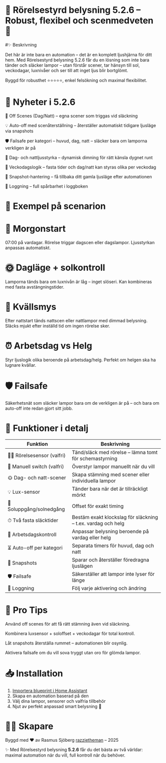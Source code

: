 # 🌟 Rörelsestyrd belysning 5.2.6 – Robust, flexibel och scenmedveten 🌟

#✨ Beskrivning

Det här är inte bara en automation – det är en komplett ljushjärna för ditt hem.
Med Rörelsestyrd belysning 5.2.6 får du en lösning som inte bara tänder och släcker lampor – utan förstår scener, tar hänsyn till sol, veckodagar, luxnivåer och ser till att inget ljus blir bortglömt.

Byggd för robusthet ⭐⭐⭐⭐⭐, enkel felsökning och maximal flexibilitet.

# 🚀 Nyheter i 5.2.6

🎨 Off Scenes (Dag/Natt) – egna scener som triggas vid släckning

💡 Auto-off med scenåterställning – återställer automatiskt tidigare ljusläge via snapshots

🛡️ Failsafe per kategori – huvud, dag, natt – släcker bara om lamporna verkligen är på

🌙 Dag- och nattljusstyrka – dynamisk dimning för rätt känsla dygnet runt

📅 Veckodagslogik – fasta tider och dag/natt kan styras olika per veckodag

📸 Snapshot-hantering – få tillbaka ditt gamla ljusläge efter automationen

📝 Loggning – full spårbarhet i loggboken

# 🌅 Exempel på scenarion

# 🌄 Morgonstart

07:00 på vardagar. Rörelse triggar dagscen eller dagslampor.
Ljusstyrkan anpassas automatiskt.

# 🌞 Dagläge + solkontroll

Lamporna tänds bara om luxnivån är låg – inget slöseri.
Kan kombineras med fasta avstängningstider.

# 🌙 Kvällsmys

Efter nattstart tänds nattscen eller nattlampor med dimmad belysning.
Släcks mjukt efter inställd tid om ingen rörelse sker.

# ⏰ Arbetsdag vs Helg

Styr ljuslogik olika beroende på arbetsdag/helg.
Perfekt om helgen ska ha lugnare kvällar.

# 🛡️ Failsafe

Säkerhetsnät som släcker lampor bara om de verkligen är på –
och bara om auto-off inte redan gjort sitt jobb.

# 🔧 Funktioner i detalj  

| Funktion | Beskrivning |
|----------|-------------|
| 🚶‍♂️ Rörelsesensor (valfri) | Tänd/släck med rörelse – lämna tomt för schemastyrning |
| 🔘 Manuell switch (valfri) | Överstyr lampor manuellt när du vill |
| 🌞 Dag- och natt-scener | Skapa stämning med scener eller individuella lampor |
| 💡 Lux-sensor | Tänder bara när det är tillräckligt mörkt |
| 🌅 Soluppgång/solnedgång | Offset för exakt timing |
| ⏱ Två fasta släcktider | Bestäm exakt klockslag för släckning – t.ex. vardag och helg |
| 📅 Arbetsdagskontroll | Anpassar belysning beroende på vardag eller helg |
| ⏳ Auto-off per kategori | Separata timers för huvud, dag och natt |
| 📸 Snapshots | Sparar och återställer föredragna ljuslägen |
| 🛡️ Failsafe | Säkerställer att lampor inte lyser för länge |
| 📝 Loggning | Följ varje aktivering och ändring |

# 🌈 Pro Tips

Använd off scenes för att få rätt stämning även vid släckning.

Kombinera luxsensor + soloffset + veckodagar för total kontroll.

Låt snapshots återställa rummet – automationen blir osynlig.

Aktivera failsafe om du vill sova tryggt utan oro för glömda lampor.

# 📥 Installation

1. [Importera blueprint i Home Assistant](https://my.home-assistant.io/redirect/blueprint_import/?blueprint_url=https://github.com/razzietheman/Avancerad-blueprint-for-belysning/blob/main/Tand_slack_blueprint.yaml)
2. Skapa en automation baserad på den  
3. Välj dina lampor, sensorer och valfria tillbehör  
4. Njut av perfekt anpassad smart belysning 🎉

# 👨‍💻 Skapare

Byggd med ❤️ av Rasmus Sjöberg [razzietheman](https://github.com/razzietheman/)
 – 2025

✨ Med Rörelsestyrd belysning **5.2.6** får du det bästa av två världar:
maximal automation när du vill, full kontroll när du behöver.